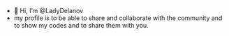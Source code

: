 - 👋 Hi, I’m @LadyDelanov
- my profile is to be able to share and collaborate with the community and to show my codes and to share them with you.

<!---
LadyDelanov/LadyDelanov is a ✨ special ✨ repository because its `README.md` (this file) appears on your GitHub profile.
You can click the Preview link to take a look at your changes.
--->

